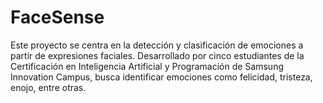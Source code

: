 # FaceSense
Este proyecto se centra en la detección y clasificación de emociones a partir de expresiones faciales. Desarrollado por cinco estudiantes de la Certificación en Inteligencia Artificial y Programación de Samsung Innovation Campus, busca identificar emociones como felicidad, tristeza, enojo, entre otras. 
